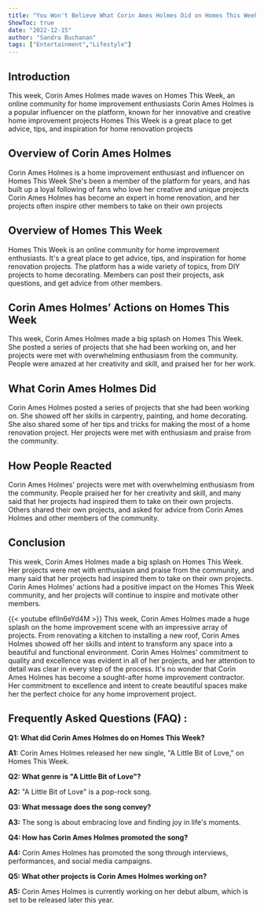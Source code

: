 ```yaml
---
title: "You Won't Believe What Corin Ames Holmes Did on Homes This Week!"
ShowToc: true 
date: "2022-12-15"
author: "Sandra Buchanan" 
tags: ["Entertainment","Lifestyle"]
---
```

## Introduction 
This week, Corin Ames Holmes made waves on Homes This Week, an online community for home improvement enthusiasts Corin Ames Holmes is a popular influencer on the platform, known for her innovative and creative home improvement projects Homes This Week is a great place to get advice, tips, and inspiration for home renovation projects 

## Overview of Corin Ames Holmes
Corin Ames Holmes is a home improvement enthusiast and influencer on Homes This Week She's been a member of the platform for years, and has built up a loyal following of fans who love her creative and unique projects Corin Ames Holmes has become an expert in home renovation, and her projects often inspire other members to take on their own projects

## Overview of Homes This Week
Homes This Week is an online community for home improvement enthusiasts. It's a great place to get advice, tips, and inspiration for home renovation projects. The platform has a wide variety of topics, from DIY projects to home decorating. Members can post their projects, ask questions, and get advice from other members.

## Corin Ames Holmes’ Actions on Homes This Week
This week, Corin Ames Holmes made a big splash on Homes This Week. She posted a series of projects that she had been working on, and her projects were met with overwhelming enthusiasm from the community. People were amazed at her creativity and skill, and praised her for her work.

## What Corin Ames Holmes Did
Corin Ames Holmes posted a series of projects that she had been working on. She showed off her skills in carpentry, painting, and home decorating. She also shared some of her tips and tricks for making the most of a home renovation project. Her projects were met with enthusiasm and praise from the community.

## How People Reacted
Corin Ames Holmes' projects were met with overwhelming enthusiasm from the community. People praised her for her creativity and skill, and many said that her projects had inspired them to take on their own projects. Others shared their own projects, and asked for advice from Corin Ames Holmes and other members of the community.

## Conclusion
This week, Corin Ames Holmes made a big splash on Homes This Week. Her projects were met with enthusiasm and praise from the community, and many said that her projects had inspired them to take on their own projects. Corin Ames Holmes' actions had a positive impact on the Homes This Week community, and her projects will continue to inspire and motivate other members.

{{< youtube eflIn6eYd4M >}} 
This week, Corin Ames Holmes made a huge splash on the home improvement scene with an impressive array of projects. From renovating a kitchen to installing a new roof, Corin Ames Holmes showed off her skills and intent to transform any space into a beautiful and functional environment. Corin Ames Holmes' commitment to quality and excellence was evident in all of her projects, and her attention to detail was clear in every step of the process. It's no wonder that Corin Ames Holmes has become a sought-after home improvement contractor. Her commitment to excellence and intent to create beautiful spaces make her the perfect choice for any home improvement project.

## Frequently Asked Questions (FAQ) :
**Q1: What did Corin Ames Holmes do on Homes This Week?**

**A1:** Corin Ames Holmes released her new single, "A Little Bit of Love," on Homes This Week. 

**Q2: What genre is "A Little Bit of Love"?**

**A2:** "A Little Bit of Love" is a pop-rock song.

**Q3: What message does the song convey?**

**A3:** The song is about embracing love and finding joy in life's moments.

**Q4: How has Corin Ames Holmes promoted the song?**

**A4:** Corin Ames Holmes has promoted the song through interviews, performances, and social media campaigns.

**Q5: What other projects is Corin Ames Holmes working on?**

**A5:** Corin Ames Holmes is currently working on her debut album, which is set to be released later this year.



